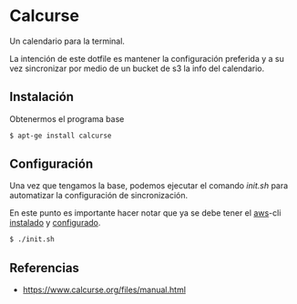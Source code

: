 # Calcurse

Un calendario para la terminal.  

La intención de este dotfile es mantener la configuración preferida y a su vez sincronizar por medio de un bucket de s3 la info del calendario.

## Instalación

Obtenermos el programa base
```bash
$ apt-ge install calcurse
```

## Configuración

Una vez que tengamos la base, podemos ejecutar el comando *init.sh* para automatizar la configuración de sincronización.

En este punto es importante hacer notar que ya se debe tener el [aws](https://docs.aws.amazon.com/cli/latest/userguide/getting-started-prereqs.html)-cli [instalado](https://docs.aws.amazon.com/cli/latest/userguide/getting-started-install.html) y [configurado](https://docs.aws.amazon.com/cli/latest/userguide/getting-started-quickstart.html).

```bash
$ ./init.sh
```

## Referencias
- https://www.calcurse.org/files/manual.html
